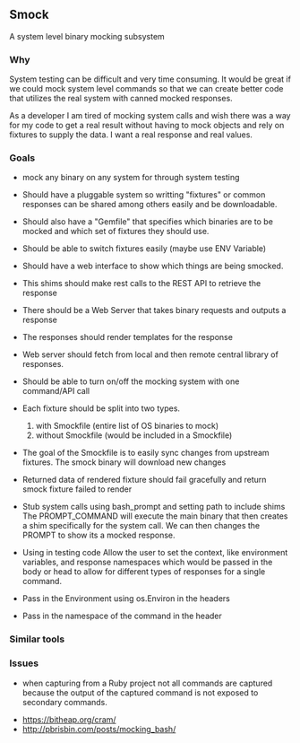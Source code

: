 ## Smock
A system level binary mocking subsystem

### Why
System testing can be difficult and very time consuming.  It would be great if 
we could mock system level commands so that we can create better code that utilizes 
the real system with canned mocked responses.

As a developer I am tired of mocking system calls and wish there was a way for my code to get a real result without
having to mock objects and rely on fixtures to supply the data.  I want a real response and real values.

### Goals

* mock any binary on any system for through system testing
* Should have a pluggable system so writting "fixtures" or common responses can be shared among others easily and be downloadable.
* Should also have a "Gemfile" that specifies which binaries are to be mocked and which set of fixtures they should use.
* Should be able to switch fixtures easily (maybe use ENV Variable)
* Should have a web interface to show which things are being smocked.
* This shims should make rest calls to the REST API to retrieve the response
* There should be a Web Server that takes binary requests and outputs a response
* The responses should render templates for the response
* Web server should fetch from local and then remote central library of responses.
* Should be able to turn on/off the mocking system with one command/API call
* Each fixture should be split into two types.  
   1. with Smockfile (entire list of OS binaries to mock)
   2. without Smockfile  (would be included in a Smockfile)

* The goal of the Smockfile is to easily sync changes from upstream fixtures.  The smock binary will download new changes
* Returned data of rendered fixture should fail gracefully and return smock fixture failed to render

* Stub system calls using bash_prompt and setting path to include shims
  The PROMPT_COMMAND will execute the main binary that then creates a shim specifically for the system call.
  We can then changes the PROMPT to show its a mocked response.

* Using in testing code
   Allow the user to set the context, like environment variables, and response namespaces which would be passed in the body
   or head to allow for different types of responses for a single command.

* Pass in the Environment using os.Environ in the headers
* Pass in the namespace of the command in the header
### Similar tools


### Issues
- when capturing from a Ruby project not all commands are captured because the output of the captured command is not
   exposed to secondary commands.

* https://bitheap.org/cram/
* http://pbrisbin.com/posts/mocking_bash/
